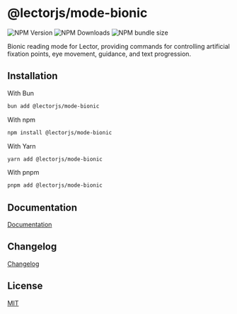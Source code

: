 # @lectorjs/mode-bionic

![NPM Version](https://img.shields.io/npm/v/@lectorjs/mode-bionic?style=flat-square&colorA=000000&colorB=F8F0DA)
![NPM Downloads](https://img.shields.io/npm/dm/@lectorjs/mode-bionic?style=flat-square&colorA=000000&colorB=F8F0DA)
![NPM bundle size](https://img.shields.io/bundlephobia/minzip/@lectorjs/mode-bionic?style=flat-square&colorA=000000&colorB=F8F0DA)

Bionic reading mode for Lector, providing commands for controlling artificial fixation points, eye movement, guidance, and text progression.

## Installation

With Bun

```sh
bun add @lectorjs/mode-bionic
```

With npm

```sh
npm install @lectorjs/mode-bionic
```

With Yarn

```sh
yarn add @lectorjs/mode-bionic
```

With pnpm

```sh
pnpm add @lectorjs/mode-bionic
```

## Documentation

[Documentation](https://lector.pages.dev/docs/modes/bionic)

## Changelog

[Changelog](CHANGELOG.md)

## License

[MIT](../../LICENSE)
